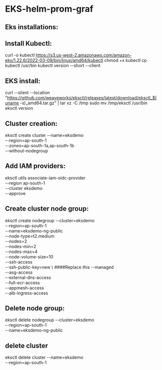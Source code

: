 # EKS-helm-prom-graf

## Eks installations:



Install Kubectl:
----------------

curl -o kubectl https://s3.us-west-2.amazonaws.com/amazon-eks/1.22.6/2022-03-09/bin/linux/amd64/kubectl
chmod +x kubectl
cp kubectl /usr/bin
kubectl version --short --client

EKS install:
------------

curl --silent --location "https://github.com/weaveworks/eksctl/releases/latest/download/eksctl_$(uname -s)_amd64.tar.gz" | tar xz -C /tmp
sudo mv /tmp/eksctl /usr/bin
eksctl version

Cluster creation:
-----------------
eksctl create cluster --name=eksdemo \
                  --region=ap-south-1 \
                  --zones=ap-south-1a,ap-south-1b \
                  --without-nodegroup 


Add IAM providers:
-----------------

eksctl utils associate-iam-oidc-provider \
    --region ap-south-1 \
    --cluster eksdemo \
    --approve

Create cluster node group:
-------------------------


eksctl create nodegroup --cluster=eksdemo \
                   --region=ap-south-1 \
                   --name=eksdemo-ng-public \
                   --node-type=t2.medium \
                   --nodes=2 \
                   --nodes-min=2 \
                   --nodes-max=4 \
                   --node-volume-size=10 \
                   --ssh-access \
                   --ssh-public-key=new \     ####Replace this
                   --managed \
                   --asg-access \
                   --external-dns-access \
                   --full-ecr-access \
                   --appmesh-access \
                   --alb-ingress-access	

                   
Delete node group:
------------------

eksctl delete nodegroup --cluster=eksdemo \
                   --region=ap-south-1 \
	          			   --name=eksdemo-ng-public	


delete cluster
--------------

eksctl delete cluster --name=eksdemo \
                  --region=ap-south-1
